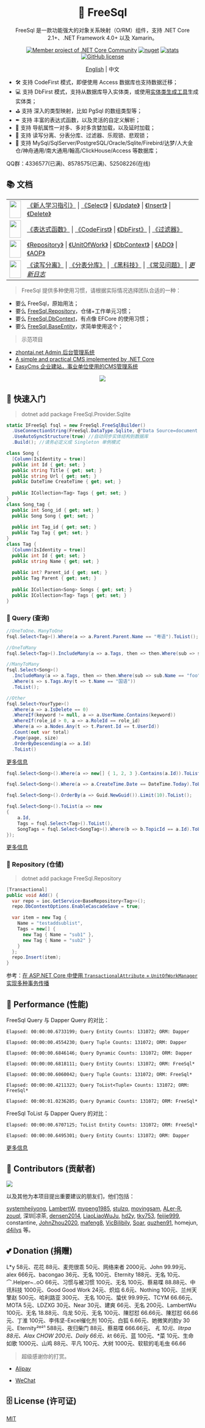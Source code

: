 <h1 align="center"> 🦄 FreeSql </h1><div align="center">

FreeSql 是一款功能强大的对象关系映射（O/RM）组件，支持 .NET Core 2.1+、.NET Framework 4.0+ 以及 Xamarin。

[![Member project of .NET Core Community](https://img.shields.io/badge/member%20project%20of-NCC-9e20c9.svg)](https://github.com/dotnetcore)
[![nuget](https://img.shields.io/nuget/v/FreeSql.svg?style=flat-square)](https://www.nuget.org/packages/FreeSql) 
[![stats](https://img.shields.io/nuget/dt/FreeSql.svg?style=flat-square)](https://www.nuget.org/stats/packages/FreeSql?groupby=Version) 
[![GitHub license](https://img.shields.io/badge/license-MIT-blue.svg)](https://raw.githubusercontent.com/2881099/FreeSql/master/LICENSE.txt)

<p align="center">
    <a href="README.md">English</a> |   
    <span>中文</span>
</p>

</div>

- 🛠 支持 CodeFirst 模式，即便使用 Access 数据库也支持数据迁移；
- 💻 支持 DbFirst 模式，支持从数据库导入实体类，或使用[实体类生成工具](https://github.com/2881099/FreeSql/wiki/DbFirst)生成实体类；
- ⛳ 支持 深入的类型映射，比如 PgSql 的数组类型等；
- ✒ 支持 丰富的表达式函数，以及灵活的自定义解析；
- 🏁 支持 导航属性一对多、多对多贪婪加载，以及延时加载；
- 📃 支持 读写分离、分表分库、过滤器、乐观锁、悲观锁；
- 🌳 支持 MySql/SqlServer/PostgreSQL/Oracle/Sqlite/Firebird/达梦/人大金仓/神舟通用/南大通用/翰高/ClickHouse/Access 等数据库；

QQ群：4336577(已满)、8578575(已满)、52508226(在线)

## 📚 文档

| | |
| - | - |
| <img src="https://github.com/dotnetcore/FreeSql/raw/master/Examples/restful/001.png" width="30" height="46"/> | [《新人学习指引》](https://www.cnblogs.com/FreeSql/p/11531300.html) \| [《Select》](https://github.com/2881099/FreeSql/wiki/%e6%9f%a5%e8%af%a2) \| [《Update》](https://github.com/2881099/FreeSql/wiki/%e4%bf%ae%e6%94%b9) \| [《Insert》](https://github.com/2881099/FreeSql/wiki/%e6%b7%bb%e5%8a%a0) \| [《Delete》](https://github.com/2881099/FreeSql/wiki/%e5%88%a0%e9%99%a4) |
| <img src="https://github.com/dotnetcore/FreeSql/raw/master/Examples/restful/002.png" width="30" height="46"/> | [《表达式函数》](https://github.com/2881099/FreeSql/wiki/%e8%a1%a8%e8%be%be%e5%bc%8f%e5%87%bd%e6%95%b0) \| [《CodeFirst》](https://github.com/2881099/FreeSql/wiki/CodeFirst) \| [《DbFirst》](https://github.com/2881099/FreeSql/wiki/DbFirst) \| [《过滤器》](https://github.com/2881099/FreeSql/wiki/%e8%bf%87%e6%bb%a4%e5%99%a8) |
| <img src="https://github.com/dotnetcore/FreeSql/raw/master/Examples/restful/003.png" width="30" height="46"/> | [《Repository》](https://github.com/2881099/FreeSql/wiki/Repository) \| [《UnitOfWork》](https://github.com/2881099/FreeSql/wiki/%e5%b7%a5%e4%bd%9c%e5%8d%95%e5%85%83) \| [《DbContext》](https://github.com/2881099/FreeSql/wiki/DbContext) \| [《ADO》](https://github.com/2881099/FreeSql/wiki/ADO) \| [《AOP》](https://github.com/2881099/FreeSql/wiki/AOP) |
| <img src="https://github.com/dotnetcore/FreeSql/raw/master/Examples/restful/004.png" width="30" height="46"/> | [《读写分离》](https://github.com/2881099/FreeSql/wiki/%e8%af%bb%e5%86%99%e5%88%86%e7%a6%bb) \| [《分表分库》](https://github.com/2881099/FreeSql/wiki/%e5%88%86%e8%a1%a8%e5%88%86%e5%ba%93) \| [《黑科技》](https://github.com/2881099/FreeSql/wiki/%E9%AA%9A%E6%93%8D%E4%BD%9C) \| [《常见问题》](https://github.com/dotnetcore/FreeSql/wiki/%E5%B8%B8%E8%A7%81%E9%97%AE%E9%A2%98)  \| [*更新日志*](https://github.com/2881099/FreeSql/wiki/%e6%9b%b4%e6%96%b0%e6%97%a5%e5%bf%97) |

> FreeSql 提供多种使用习惯，请根据实际情况选择团队合适的一种：

- 要么 FreeSql，原始用法；
- 要么 [FreeSql.Repository](https://github.com/2881099/FreeSql/wiki/Repository)，仓储+工作单元习惯；
- 要么 [FreeSql.DbContext](https://github.com/2881099/FreeSql/wiki/DbContext)，有点像 EFCore 的使用习惯；
- 要么 [FreeSql.BaseEntity](https://github.com/2881099/FreeSql/tree/master/Examples/base_entity)，求简单使用这个；

> 示范项目

- [zhontai.net Admin 后台管理系统](https://github.com/zhontai/Admin.Core)
- [A simple and practical CMS implemented by .NET Core](https://github.com/luoyunchong/lin-cms-dotnetcore)
- [EasyCms 企业建站，事业单位使用的CMS管理系统](https://github.com/jasonyush/EasyCMS)

<p align="center">
  <img src="https://github.com/dotnetcore/FreeSql/raw/master/functions13.png"/>
</p>

## 🚀 快速入门

> dotnet add package FreeSql.Provider.Sqlite

```csharp
static IFreeSql fsql = new FreeSql.FreeSqlBuilder()
  .UseConnectionString(FreeSql.DataType.Sqlite, @"Data Source=document.db")
  .UseAutoSyncStructure(true) //自动同步实体结构到数据库
  .Build(); //请务必定义成 Singleton 单例模式

class Song {
  [Column(IsIdentity = true)]
  public int Id { get; set; }
  public string Title { get; set; }
  public string Url { get; set; }
  public DateTime CreateTime { get; set; }
  
  public ICollection<Tag> Tags { get; set; }
}
class Song_tag {
  public int Song_id { get; set; }
  public Song Song { get; set; }
  
  public int Tag_id { get; set; }
  public Tag Tag { get; set; }
}
class Tag {
  [Column(IsIdentity = true)]
  public int Id { get; set; }
  public string Name { get; set; }
  
  public int? Parent_id { get; set; }
  public Tag Parent { get; set; }
  
  public ICollection<Song> Songs { get; set; }
  public ICollection<Tag> Tags { get; set; }
}
```

### 🔎 Query (查询)
```csharp
//OneToOne、ManyToOne
fsql.Select<Tag>().Where(a => a.Parent.Parent.Name == "粤语").ToList();

//OneToMany
fsql.Select<Tag>().IncludeMany(a => a.Tags, then => then.Where(sub => sub.Name == "foo")).ToList();

//ManyToMany
fsql.Select<Song>()
  .IncludeMany(a => a.Tags, then => then.Where(sub => sub.Name == "foo"))
  .Where(s => s.Tags.Any(t => t.Name == "国语"))
  .ToList();

//Other
fsql.Select<YourType>()
  .Where(a => a.IsDelete == 0)
  .WhereIf(keyword != null, a => a.UserName.Contains(keyword))
  .WhereIf(role_id > 0, a => a.RoleId == role_id)
  .Where(a => a.Nodes.Any(t => t.Parent.Id == t.UserId))
  .Count(out var total)
  .Page(page, size)
  .OrderByDescending(a => a.Id)
  .ToList()
```
[更多信息](https://github.com/2881099/FreeSql/wiki/%e6%9f%a5%e8%af%a2)

```csharp
fsql.Select<Song>().Where(a => new[] { 1, 2, 3 }.Contains(a.Id)).ToList();

fsql.Select<Song>().Where(a => a.CreateTime.Date == DateTime.Today).ToList();

fsql.Select<Song>().OrderBy(a => Guid.NewGuid()).Limit(10).ToList();

fsql.Select<Song>().ToList(a => new
{
    a.Id,
    Tags = fsql.Select<Tag>().ToList(),
    SongTags = fsql.Select<SongTag>().Where(b => b.TopicId == a.Id).ToList()
});
```
[更多信息](https://github.com/2881099/FreeSql/wiki/%e8%a1%a8%e8%be%be%e5%bc%8f%e5%87%bd%e6%95%b0) 

### 🚁 Repository (仓储)

> dotnet add package FreeSql.Repository

```csharp
[Transactional]
public void Add() {
  var repo = ioc.GetService<BaseRepository<Tag>>();
  repo.DbContextOptions.EnableCascadeSave = true;

  var item = new Tag {
    Name = "testaddsublist",
    Tags = new[] {
      new Tag { Name = "sub1" },
      new Tag { Name = "sub2" }
    }
  };
  repo.Insert(item);
}
```

参考：[在 ASP.NET Core 中使用 `TransactionalAttribute` + `UnitOfWorkManager` 实现多种事务传播](https://github.com/dotnetcore/FreeSql/issues/289)

## 💪 Performance (性能)

FreeSql Query 与 Dapper Query 的对比：

```shell
Elapsed: 00:00:00.6733199; Query Entity Counts: 131072; ORM: Dapper

Elapsed: 00:00:00.4554230; Query Tuple Counts: 131072; ORM: Dapper

Elapsed: 00:00:00.6846146; Query Dynamic Counts: 131072; ORM: Dapper

Elapsed: 00:00:00.6818111; Query Entity Counts: 131072; ORM: FreeSql*

Elapsed: 00:00:00.6060042; Query Tuple Counts: 131072; ORM: FreeSql*

Elapsed: 00:00:00.4211323; Query ToList<Tuple> Counts: 131072; ORM: FreeSql*

Elapsed: 00:00:01.0236285; Query Dynamic Counts: 131072; ORM: FreeSql*
```

FreeSql ToList 与 Dapper Query 的对比：

```shell
Elapsed: 00:00:00.6707125; ToList Entity Counts: 131072; ORM: FreeSql*

Elapsed: 00:00:00.6495301; Query Entity Counts: 131072; ORM: Dapper
```

[更多信息](https://github.com/2881099/FreeSql/wiki/%e6%80%a7%e8%83%bd)

## 👯 Contributors (贡献者)

<a href="https://contributors-img.web.app/image?repo=dotnetcore/FreeSql">
  <img src="https://contributors-img.web.app/image?repo=dotnetcore/FreeSql" />
</a>

以及其他为本项目提出重要建议的朋友们，他们包括：

[systemhejiyong](https://github.com/systemhejiyong), 
[LambertW](https://github.com/LambertW), 
[mypeng1985](https://github.com/mypeng1985), 
[stulzq](https://github.com/stulzq), 
[movingsam](https://github.com/movingsam), 
[ALer-R](https://github.com/ALer-R), 
[zouql](https://github.com/zouql), 
深圳|凉茶, 
[densen2014](https://github.com/densen2014), 
[LiaoLiaoWuJu](https://github.com/LiaoLiaoWuJu), 
[hd2y](https://github.com/hd2y), 
[tky753](https://github.com/tky753), 
[feijie999](https://github.com/feijie999), 
constantine, 
[JohnZhou2020](https://github.com/JohnZhou2020), 
[mafeng8](https://github.com/mafeng8), 
[VicBilibily](https://github.com/VicBilibily), 
[Soar](https://github.com/sgf),
[quzhen91](https://github.com/quzhen91),
homejun,
[d4ilys](https://github.com/d4ilys) 等。

## 💕 Donation (捐赠)

L\*y 58元、花花 88元、麦兜很乖 50元、网络来者 2000元、John 99.99元、alex 666元、bacongao 36元、无名 100元、Eternity 188元、无名 10元、⌒.Helper~..oO 66元、习惯与被习惯 100元、无名 100元、蔡易喋 88.88元、中讯科技 1000元、Good Good Work 24元、炽焰 6.6元、Nothing 100元、兰州天擎赵 500元、哈利路亚 300元、
无名 100元、蛰伏 99.99元、TCYM 66.66元、MOTA 5元、LDZXG 30元、Near 30元、建爽 66元、无名 200元、LambertWu 100元、无名 18.88元、乌龙 50元、无名 100元、陳怼怼 66.66元、陳怼怼 66.66元、丁淮 100元、李伟坚-Excel催化剂 100元、白狐 6.66元、她微笑的脸y 30元、Eternity²º²¹ 588元、夜归柴门 88元、蔡易喋 666.66元、
*礼 10元、litrpa 88元、Alax CHOW 200元、Daily 66元、k*t 66元、蓝 100元、\*菜 10元、生命如歌 1000元、山鸡 88元、平凡 100元、大树 1000元、软软的毛毛虫 66.66

> 超级感谢你的打赏。

- [Alipay](https://www.cnblogs.com/FreeSql/gallery/image/338860.html)

- [WeChat](https://www.cnblogs.com/FreeSql/gallery/image/338859.html)

## 🗄 License (许可证)

[MIT](LICENSE)
